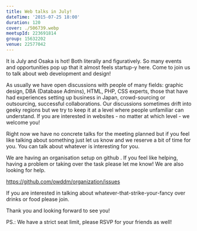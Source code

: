 ```yaml
---
title: Web talks in July!
dateTime: '2015-07-25 18:00'
duration: 120
cover: ./506739.webp
meetupId: 223691814
group: 15632202
venue: 22577042
---
```


It is July and Osaka is hot! Both literally and figuratively. So many events and opportunities pop up that it almost feels startup-y here. Come to join us to talk about web development and design!

As usually we have open discussions with people of many fields: graphic design, DBA (Database Admins), HTML, PHP, CSS experts, those that have had experiences setting up business in Japan, crowd-sourcing or outsourcing, successful collaborations. Our discussions sometimes drift into geeky regions but we try to keep it at a level where people unfamiliar can understand. If you are interested in websites - no matter at which level - we welcome you!

Right now we have no concrete talks for the meeting planned but if you feel like talking about something just let us know and we reserve a bit of time for you. You can talk about whatever is interesting for you.

We are having an organisation setup on github . If you feel like helping, having a problem or taking over the task please let me know! We are also looking for help.

https://github.com/owddm/organization/issues

If you are interested in talking about whatever-that-strike-your-fancy over drinks or food please join.

Thank you and looking forward to see you!

PS.: We have a strict seat limit, please RSVP for your friends as well!
